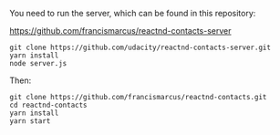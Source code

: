 You need to run the server, which can be found in this repository:

https://github.com/francismarcus/reactnd-contacts-server
```shell
git clone https://github.com/udacity/reactnd-contacts-server.git
yarn install
node server.js
```
Then:
```shell
git clone https://github.com/francismarcus/reactnd-contacts.git
cd reactnd-contacts
yarn install
yarn start
```